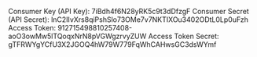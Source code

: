 Consumer Key (API Key):	7iBdh4f6N28yRK5c9t3dDfzgF
Consumer Secret (API Secret):	lnC2IIvXrs8qiPshSlo73OMe7v7NKTIXOu3402ODtL0Lp0uFzh
Access Token:	912715498810257408-aoO3owMw5lTQoqxNrN8pVGWgzrvyZUW
Access Token Secret:	gTFRWYgYCfU3X2JGOQ4hW79W779FqWhCAHwsGC3dsWYmf

